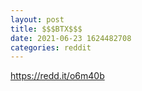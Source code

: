 ```yaml
--- 
layout: post 
title: $$$BTX$$$ 
date: 2021-06-23 1624482708 
categories: reddit 
--- 
```

https://redd.it/o6m40b